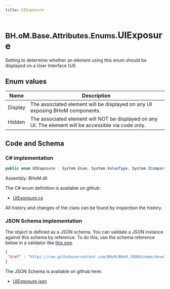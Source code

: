 ```yaml
---
title: UIExposure
---
```


# <small>BH.oM.Base.Attributes.Enums.</small>**UIExposure**

Setting to determine whether an element using this enum should be displayed on a User Interface (UI).

## Enum values

| Name            | Description                                                    |
|-----------------|----------------------------------------------------------------|
| Display |  The associated element will be displayed on any UI exposing BHoM components.  |
| Hidden |  The associated element will NOT be displayed on any UI. The element will be accessible via code only.  |


## Code and Schema

### C# implementation

``` C# title="C#"
public enum UIExposure : System.Enum, System.ValueType, System.IComparable, System.ISpanFormattable, System.IFormattable, System.IConvertible
```

Assembly: BHoM.dll

The C# enum definition is available on github:

- [UIExposure.cs](https://github.com/BHoM/BHoM/blob/develop/BHoM/Attributes\Enums\UIExposure.cs)

All history and changes of the class can be found by inspection the history.
### JSON Schema implementation

The object is defined as a JSON schema. You can validate a JSON instance against this schema by reference. To do this, use the schema reference below in a validator like [this one](https://www.jsonschemavalidator.net/).

``` json title="JSON Schema"
{
 "$ref" : "https://raw.githubusercontent.com/BHoM/BHoM_JSONSchema/develop/BHoM/Attributes/Enums/UIExposure.json"
}
```

The JSON Schema is available on github here:

- [UIExposure.json](https://github.com/BHoM/BHoM_JSONSchema/blob/develop/BHoM/Attributes/Enums/UIExposure.json)
